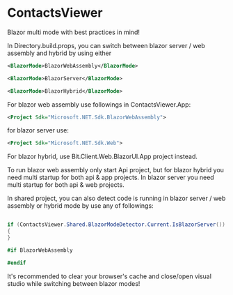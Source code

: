 # ContactsViewer
Blazor multi mode with best practices in mind!

In Directory.build.props, you can switch between blazor server / web assembly and hybrid by using either

```xml
<BlazorMode>BlazorWebAssembly</BlazorMode>
```

```xml
<BlazorMode>BlazorServer</BlazorMode>
```

```xml
<BlazorMode>BlazorHybrid</BlazorMode>
```

For blazor web assembly use followings in ContactsViewer.App:

```xml
<Project Sdk="Microsoft.NET.Sdk.BlazorWebAssembly">
```

for blazor server use:

```xml
<Project Sdk="Microsoft.NET.Sdk.Web">
```

For blazor hybrid, use Bit.Client.Web.BlazorUI.App project instead.

To run blazor web assembly only start Api project, but for blazor hybrid you need multi startup for both api & app projects. In blazor server you need multi startup for both api & web projects.

In shared project, you can also detect code is running in blazor server / web assembly or hybrid mode by use any of followings:

```cs

if (ContactsViewer.Shared.BlazorModeDetector.Current.IsBlazorServer())
{
}

#if BlazorWebAssembly

#endif

```

It's recommended to clear your browser's cache and close/open visual studio while switching between blazor modes!
